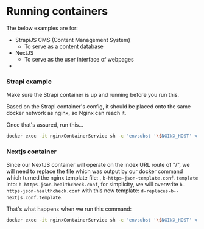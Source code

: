 # Running containers

The below examples are for:

- StrapiJS CMS (Content Management System)
  - To serve as a content database
- NextJS
  - To serve as the user interface of webpages
-

### Strapi example

Make sure the Strapi container is up and running before you run this.

Based on the Strapi container's config, it should be placed onto the same docker network as nginx, so Nginx can reach it.

Once that's assured, run this...

```bash
docker exec -it nginxContainerService sh -c "envsubst '\$NGINX_HOST' < /etc/nginx/templates/c-strapi.conf.template > /etc/nginx/conf.d/c-https-strapi-subdomain.conf" && docker restart nginxContainerService
```

### Nextjs container

Since our NextJS container will operate on the index URL route of "/", we will need to replace the file which was output by our docker command which turned the nginx template file: , `b-https-json-template.conf.template` into: `b-https-json-healthcheck.conf`, for simplicity, we will overwrite `b-https-json-healthcheck.conf` with this new template: `d-replaces-b--nextjs.conf.template`.

That's what happens when we run this command:

```bash
docker exec -it nginxContainerService sh -c "envsubst '\$NGINX_HOST' < < /etc/nginx/templates/d-replaces-b--nextjs.conf.template > /etc/nginx/conf.d/b-https-json-healthcheck.conf" && docker restart nginxContainerService
```
